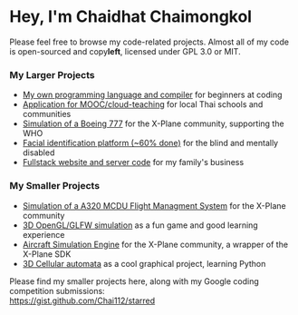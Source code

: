 # Hey, I'm Chaidhat Chaimongkol
Please feel free to browse my code-related projects. Almost all of my code is open-sourced and copy**left**, licensed under GPL 3.0 or MIT.
### My Larger Projects
- [My own programming language and compiler](https://github.com/Chai112/MinC-Compiler) for beginners at coding
- [Application for MOOC/cloud-teaching](https://github.com/Ike-Chai/Laymanns) for local Thai schools and communities
- [Simulation of a Boeing 777](https://github.com/Chai112/Boeing-777-300ER) for the X-Plane community, supporting the WHO
- [Facial identification platform (~60% done)](https://github.com/Chai112/AIFRED) for the blind and mentally disabled
- [Fullstack website and server code](https://github.com/Chai112/Website) for my family's business

### My Smaller Projects
- [Simulation of a A320 MCDU Flight Managment System](https://github.com/JonathanOrr/A321Neo-FXPL) for the X-Plane community
- [3D OpenGL/GLFW simulation](https://github.com/Chai112/ESC) as a fun game and good learning experience
- [Aircraft Simulation Engine](https://github.com/Chai112/ASE) for the X-Plane community, a wrapper of the X-Plane SDK
- [3D Cellular automata](https://gist.github.com/Chai112/06480f42c7502c74b52fa76f963269b0) as a cool graphical project, learning Python

Please find my smaller projects here, along with my Google coding competition submissions:\
https://gist.github.com/Chai112/starred
